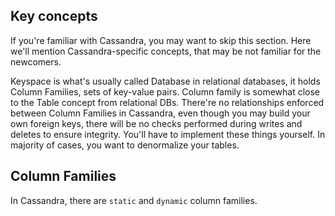
## Key concepts

If you're familiar with Cassandra, you may want to skip this section.
Here we'll mention Cassandra-specific concepts, that may be not familiar
for the newcomers.

Keyspace is what's usually called Database in relational databases, it
holds Column Families, sets of key-value pairs. Column family is somewhat
close to the Table concept from relational DBs. There're no relationships
enforced between Column Families in Cassandra, even though you may build
your own foreign keys, there will be no checks performed during writes
and deletes to ensure integrity. You'll have to implement these things
yourself. In majority of cases, you want to denormalize your tables.

## Column Families

In Cassandra, there are `static` and `dynamic` column families.
